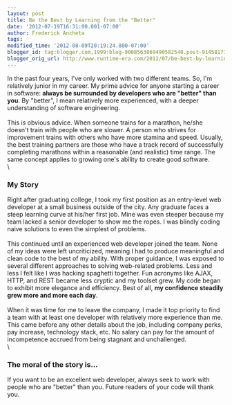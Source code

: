 ```yaml
---
layout: post
title: Be the Best by Learning from the "Better"
date: '2012-07-19T16:31:00.001-07:00'
author: Frederick Ancheta
tags: 
modified_time: '2012-08-09T20:19:24.800-07:00'
blogger_id: tag:blogger.com,1999:blog-9008563869490582540.post-9145817394256923855
blogger_orig_url: http://www.runtime-era.com/2012/07/be-best-by-learning-from-better.html
---
```


In the past four years, I've only worked with two different teams. So,
I'm relatively junior in my career. My prime advice for anyone starting
a career in software: **always be surrounded by developers who are
"better" than you**. By "better", I mean relatively more experienced,
with a deeper understanding of software engineering. \
\
This is obvious advice. When someone trains for a marathon, he/she
doesn't train with people who are slower. A person who strives for
improvement trains with others who have more stamina and speed. Usually,
the best training partners are those who have a track record of
successfully completing marathons within a reasonable (and realistic)
time range. The same concept applies to growing one's ability to create
good software. \
\

### My Story

Right after graduating college, I took my first position as an
entry-level web developer at a small business outside of the city. Any
graduate faces a steep learning curve at his/her first job. Mine was
even steeper because my team lacked a senior developer to show me the
ropes. I was blindly coding naive solutions to even the simplest of
problems. \
\
This continued until an experienced web developer joined the team. None
of my ideas were left uncriticized, meaning I had to produce meaningful
and clean code to the best of my ability. With proper guidance, I was
exposed to several different approaches to solving web-related problems.
Less and less I felt like I was hacking spaghetti together. Fun acronyms
like AJAX, HTTP, and REST became less cryptic and my toolset grew. My
code began to exhibit more elegance and efficiency. Best of all, **my
confidence steadily grew more and more each day**. \
\
When it was time for me to leave the company, I made it top priority to
find a team with at least one developer with relatively more experience
than me. This came before any other details about the job, including
company perks, pay increase, technology stack, etc. No salary can pay
for the amount of incompetence accrued from being stagnant and
unchallenged. \
\

### The moral of the story is...

If you want to be an excellent web developer, always seek to work with
people who are "better" than you. Future readers of your code will thank
you.
